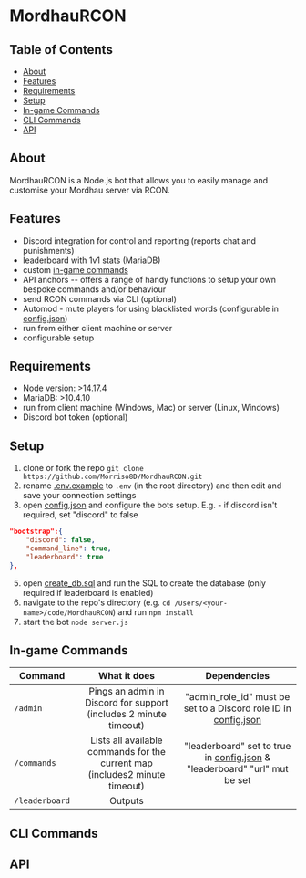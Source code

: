 # MordhauRCON

## Table of Contents
* [About](#about)
* [Features](#features)
* [Requirements](#requirements)
* [Setup](#setup)
* [In-game Commands](#in-game-commands)
* [CLI Commands](#cli-commands)
* [API](#api)

## About
MordhauRCON is a Node.js bot that allows you to easily manage and customise your Mordhau server via RCON.

## Features
* Discord integration for control and reporting (reports chat and punishments)
* leaderboard with 1v1 stats (MariaDB)
* custom [in-game commands](#in-game-commands)
* API anchors -- offers a range of handy functions to setup your own bespoke commands and/or behaviour
* send RCON commands via CLI (optional)
* Automod - mute players for using blacklisted words (configurable in [config.json](/config.json))
* run from either client machine or server
* configurable setup

## Requirements
* Node version: >14.17.4
* MariaDB: >10.4.10
* run from client machine (Windows, Mac) or server (Linux, Windows)
* Discord bot token (optional)

## Setup
1. clone or fork the repo ``git clone https://github.com/Morriso8D/MordhauRCON.git``
2. rename [.env.example](/.env.example) to ``.env`` (in the root directory) and then edit and save your connection settings
3. open [config.json](/config.json) and configure the bots setup. E.g. - if discord isn't required, set "discord" to false
```json 
"bootstrap":{
    "discord": false,
    "command_line": true,
    "leaderboard": true
},
```
5. open [create_db.sql](/setup/create_db.sql) and run the SQL to create the database (only required if leaderboard is enabled)
6. navigate to the repo's directory (e.g. ``cd /Users/<your-name>/code/MordhauRCON``) and run ``npm install``
7. start the bot ``node server.js``

## In-game Commands
| Command              | What it does                                                                 | Dependencies |
| -------------------- |:----------------------------------------------------------------------------:|:------------:|
| ```/admin```         | Pings an admin in Discord for support (includes 2 minute timeout)            | "admin_role_id" must be set to a Discord role ID in [config.json](/config.json)
| ```/commands```      | Lists all available commands for the current map (includes2 minute timeout)  | "leaderboard" set to true in [config.json](/config.json) & "leaderboard" "url" mut be set
|```/leaderboard```    | Outputs                                                               |

## CLI Commands

## API
